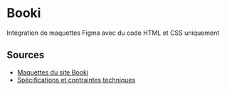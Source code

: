 # Booki
Intégration de maquettes Figma avec du code HTML et CSS uniquement
## Sources
* [Maquettes du site Booki](https://www.figma.com/file/9LYcZgn4ECqTHUXIIp58O9/Maquettes-Booki-(desktop%2C-mobile%2C-tablette)-(Copy)?node-id=349%3A0&t=7aLxwgmpEo0oZNqY-0)
* [Spécifications et contraintes techniques](specifications_et_contraintes.pdf) 